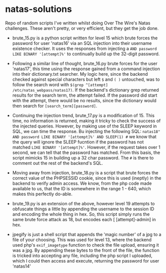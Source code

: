 # natas-solutions

Repo of random scripts I've written whilst doing Over The Wire's Natas challenges. These aren't pretty, or very efficient, but they get the job done.

* brute_15.py is a python script written for level 15 which brute forces the password for user 'natas16' via an SQL injection into their username existence checker. It uses the responses from injecting a `AND password LIKE BINARY '[attempt]%'` to continually build up the 32-digit password.

* Following a similar line of thought, brute_16.py brute forces for the user 'natas17', this time using the response gained from a command injection into their dictionary.txt searcher. My logic here, since the backend checked against special characters but left `$` and `( )` untouched, was to follow the search word with `$(grep ^[attempt] /etc/natas_webpass/natas17)`. If the backend's dictionary grep returned results for the search term, the attempt failed. If the password did start with the attempt, there would be no results, since the dictionary would then search for `[search_term][password]`.

* Continuing the injection trend, brute_17.py is a modification of 15. This time, no information is returned, making it tricky to check the success of the injected queries. However, by making use of the SLEEP keyword in SQL, we can time the response. Bu injecting the following SQL: `natas18" AND password LIKE BINARY '[attempt]%' AND SLEEP(1) #` we know that the query will ignore the SLEEP fucntion if the password has not matched `LIKE BINARY '[attempt]%'`. However, if the request takes over 1 second, we can tell that the password has matched. From this basis, the script mimicks 15 in building up a 32 char password. The `#` is there to comment out the rest of the backend's SQL.

* Moving away from injection, brute_18.py is a script that brute forces the correct value of the PHPSESSID cookie, since this is used (ineptly) in the backend to verify admin access. We know, from the php code made available to us, that the ID is somewhere in the range 1 - 640, which makes this perfectly do-able.

* brute_19.py is an extension of the above, however level 19 attempts to obfuscate things a little by appending the username to the session ID and encoding the whole thing in hex. So, this script simply runs the same brute force attack as 18, but encodes each [ [attempt]-admin] in hex.

* jpegify is just a shell script that appends the 'magic number' of a jpg to a file of your choosing. This was used for level 13, where the backend used php's `exif_imagetype` function to check the file upload, ensuring it was a jpg. By appending these bytes to the front of the file, the function is tricked into accepting any file, including the php script I uploaded, which I could then access and execute, returning the password for user 'natas14'
